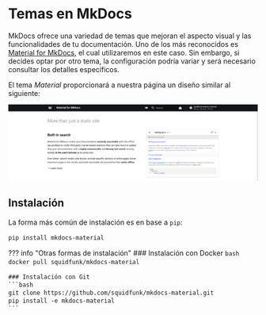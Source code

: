 # Temas en MkDocs

MkDocs ofrece una variedad de temas que mejoran el aspecto visual y las funcionalidades de tu documentación. Uno de los más reconocidos es [Material for MkDocs](https://squidfunk.github.io/mkdocs-material/), el cual utilizaremos en este caso. Sin embargo, si decides optar por otro tema, la configuración podría variar y será necesario consultar los detalles específicos.

El tema *Material* proporcionará a nuestra página un diseño similar al siguiente:

![Imagen de material](img/img_material.png)


## Instalación 

La forma más común de instalación es en base a `pip`:

```bash
pip install mkdocs-material
```

??? info "Otras formas de instalación"
    ### Instalación con Docker
    ```bash
    docker pull squidfunk/mkdocs-material
    ```

    ### Instalación con Git
    ```bash
    git clone https://github.com/squidfunk/mkdocs-material.git
    pip install -e mkdocs-material
    ```
